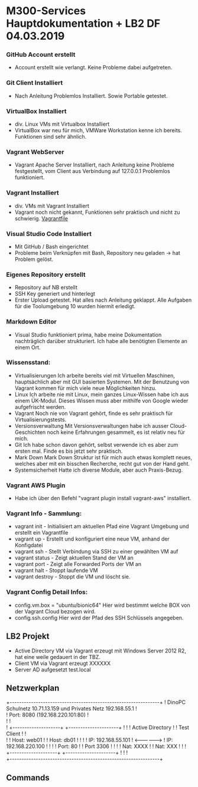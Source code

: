 # M300-Services Hauptdokumentation + LB2 DF 04.03.2019


### GitHub Account erstellt
  - Account erstellt wie verlangt. Keine Probleme dabei aufgetreten.  
### Git Client Installiert
  - Nach Anleitung Problemlos Installiert. Sowie Portable getestet.  
### VirtualBox Installiert
  - div. Linux VMs mit Virtualbox Installiert
  - VirtualBox war neu für mich, VMWare Workstation kenne ich bereits. Funktionen sind sehr ähnlich.

### Vagrant WebServer
  - Vagrant Apache Server Installiert, nach Anleitung keine Probleme festgestellt, vom Client aus Verbindung auf 127.0.0.1 Problemlos funktioniert.

### Vagrant Installiert
  - div. VMs mit Vagrant Installiert
  - Vagrant noch nicht gekannt, Funktionen sehr praktisch und nicht zu schwierig.
[Vagrantfile](https://github.com/Kaniterror/M300-Services/blob/master/Vagrantfile)

### Visual Studio Code Installiert
  - Mit GitHub / Bash eingerichtet
  - Probleme beim Verknüpfen mit Bash, Repository neu geladen -> hat Problem gelöst.

### Eigenes Repository erstellt
   - Repository auf NB erstellt
   - SSH Key generiert und hinterlegt
   - Erster Upload getestet.
Hat alles nach Anleitung geklappt.
Alle Aufgaben für die Toolumgebung 10 wurden hiermit erledigt.

### Markdown Editor
  - Visual Studio funktioniert prima, habe meine Dokumentation nachträglich darüber strukturiert. Ich habe alle benötigten Elemente an einem Ort.

### Wissensstand:
  - Virtualisierungen
Ich arbeite bereits viel mit Virtuellen Maschinen, hauptsächlich aber mit GUI basierten Systemen. Mit der Benutzung von Vagrant kommen für mich viele neue Möglichkeiten hinzu.
  - Linux
Ich arbeite nie mit Linux, mein ganzes Linux-Wissen habe ich aus einem ÜK-Modul. Dieses Wissen muss aber mithilfe von Google wieder aufgefrischt werden.
  - Vagrant
Noch nie von Vagrant gehört, finde es sehr praktisch für Virtualisierungstests.
  - Versionsverwaltung
Mit Versionsverwaltungen habe ich ausser Cloud-Geschichten noch keine Erfahrungen gesammelt, es ist relativ neu für mich.
  - Git
Ich habe schon davon gehört, selbst verwende ich es aber zum ersten mal. Finde es bis jetzt sehr praktisch.
  - Mark Down
Mark Down Struktur ist für mich auch etwas komplett neues, welches aber mit ein bisschen Recherche, recht gut von der Hand geht.
  - Systemsicherheit
Hatte ich diverse Module, aber auch Praxis-Bezug.

### Vagrant AWS Plugin
  - Habe ich über den Befehl "vagrant plugin install vagrant-aws" installiert.

### Vagrant Info - Sammlung: 
  - vagrant init - Initialisiert am aktuellen Pfad eine Vagrant Umgebung und erstellt ein Vagrantfile
  - vagrant up - Erstellt und konfiguriert eine neue VM, anhand der Konfigdatei 
  - vagrant ssh - Stellt Verbindung via SSH zu einer gewählten VM auf
  - vagrant status - Zeigt aktuellen Stand der VM an
  - vagrant port - Zeigt alle Forwarded Ports der VM an
  - vagrant halt - Stoppt laufende VM
  - vagrant destroy - Stoppt die VM und löscht sie.
### Vagrant Config Detail Infos: 
  - config.vm.box = "ubuntu/bionic64" Hier wird bestimmt welche BOX von der Vagrant Cloud bezogen wird.
  - config.ssh.config Hier wird der Pfad des SSH Schlüssels angegeben.

## LB2 Projekt 
  - Active Directory VM via Vagrant erzeugt mit Windows Server 2012 R2, hat eine weile gedauert in der TBZ.
  - Client VM via Vagrant erzeugt XXXXXX
  - Server AD aufgesetzt test.local
  
## Netzwerkplan
+---------------------------------------------------------------+
! DinoPC Schulnetz 10.71.13.159 und Privates Netz 192.168.55.1  !                 
! Port: 8080 (192.168.220.101:80)                               !	
!                                                               !	
!    +--------------------+          +---------------------+    !
!    ! Active Directory   !          ! Test Client         !    !       
!    ! Host: web01        !          ! Host: db01          !    !
!    ! IP: 192.168.55.101 ! <------> ! IP: 192.168.220.100 !    !
!    ! Port: 80           !          ! Port 3306           !    !
!    ! Nat: XXXX          !          ! Nat: XXX            !    !
!    +--------------------+          +---------------------+    !
!                                                               !	
+---------------------------------------------------------------+
  


## Commands
